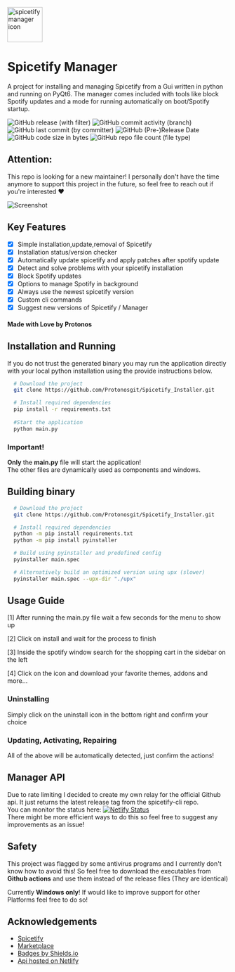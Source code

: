 <img src="./res/icon.png" alt="spicetify manager icon" width="80"/> <br>
# Spicetify Manager
A project for installing and managing Spicetify from a Gui written in python and running on PyQt6.
The manager comes included with tools like block Spotify updates and a mode for running automatically on boot/Spotify startup.

![GitHub release (with filter)](https://img.shields.io/github/v/release/Protonosgit/Spicetify_Installer)
![GitHub commit activity (branch)](https://img.shields.io/github/commit-activity/t/Protonosgit/Spicetify_Manager)
![GitHub last commit (by committer)](https://img.shields.io/github/last-commit/Protonosgit/Spicetify_Manager)
![GitHub (Pre-)Release Date](https://img.shields.io/github/release-date-pre/Protonosgit/Spicetify_Manager)
![GitHub code size in bytes](https://img.shields.io/github/languages/code-size/Protonosgit/Spicetify_Manager)
![GitHub repo file count (file type)](https://img.shields.io/github/directory-file-count/Protonosgit/Spicetify_Manager)

## Attention:
This repo is looking for a new maintainer!
I personally don't have the time anymore to support this project in the future, so feel free to reach out if you're interested ❤️

![Screenshot](/.ghres/window_preview.png)
## Key Features

- [x] Simple installation,update,removal of Spicetify
- [X] Installation status/version checker
- [x] Automatically update spicetify and apply patches after spotify update
- [X] Detect and solve problems with your spicetify installation
- [X] Block Spotify updates
- [x] Options to manage Spotify in background
- [X] Always use the newest spicetify version
- [x] Custom cli commands
- [x] Suggest new versions of Spicetify / Manager

#### Made with Love by Protonos

 ## Installation and Running
If you do not trust the generated binary you may run the application directly with your local python installation using the provide instructions below.

```bash
  # Download the project
  git clone https://github.com/Protonosgit/Spicetify_Installer.git

  # Install required dependencies
  pip install -r requirements.txt
  
  #Start the application
  python main.py
```

### Important!
**Only** the **main.py** file will start the application!  
The other files are dynamically used as components and windows.

## Building binary

```bash
  # Download the project
  git clone https://github.com/Protonosgit/Spicetify_Installer.git

  # Install required dependencies
  python -m pip install requirements.txt
  python -m pip install pyinstaller

  # Build using pyinstaller and predefined config
  pyinstaller main.spec

  # Alternatively build an optimized version using upx (slower)
  pyinstaller main.spec --upx-dir "./upx"
```

## Usage Guide

[1] After running the main.py file wait a few seconds for the menu to show up

[2] Click on install and wait for the process to finish

[3] Inside the spotify window search for the shopping cart in the sidebar on the left

[4] Click on the icon and download your favorite themes, addons and more...

### Uninstalling

Simply click on the uninstall icon in the bottom right and confirm your choice

### Updating, Activating, Repairing

All of the above will be automatically detected, just confirm the actions!

## Manager API

Due to rate limiting I decided to create my own relay for the official Github api.
It just returns the latest release tag from the spicetify-cli repo.   
You can monitor the status here: [![Netlify Status](https://api.netlify.com/api/v1/badges/a32b6502-e8ec-45a7-b3e3-4af087f5d38e/deploy-status)](https://app.netlify.com/sites/spicetifymanagerapi/deploys)   
There might be more efficient ways to do this so feel free to suggest any improvements as an issue!

## Safety 
This project was flagged by some antivirus programs and I currently don't know how to avoid this!
So feel free to download the executables from **Github actions** and use them instead of the release files (They are identical)

Currently **Windows only**!
If would like to improve support for other Platforms feel free to do so!


## Acknowledgements
- [Spicetify](https://spicetify.app/)
- [Marketplace](https://github.com/spicetify/spicetify-marketplace)
- [Badges by Shields.io](https://shields.io/)
- [Api hosted on Netlify](https://netlify.com)
